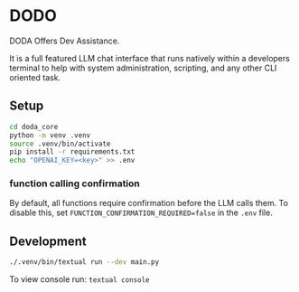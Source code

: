 # DODO

DODA Offers Dev Assistance.

It is a full featured LLM chat interface that runs natively within a developers terminal to help with system administration, scripting, and any other CLI oriented task.

## Setup

```bash
cd doda_core
python -m venv .venv
source .venv/bin/activate
pip install -r requirements.txt
echo "OPENAI_KEY=<key>" >> .env
```

### function calling confirmation

By default, all functions require confirmation before the LLM calls them.
To disable this, set `FUNCTION_CONFIRMATION_REQUIRED=false` in the `.env` file.

## Development

```bash
./.venv/bin/textual run --dev main.py
```

To view console run:
`textual console`
